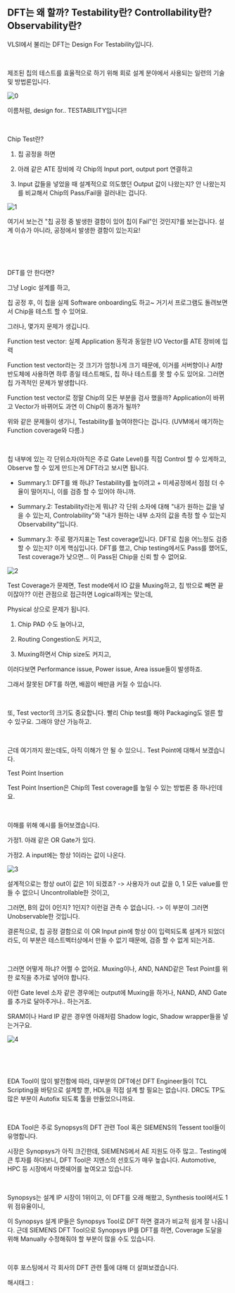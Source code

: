## DFT는 왜 할까? Testability란? Controllability란? Observability란?

VLSI에서 불리는 DFT는 Design For Testability입니다.

​

제조된 칩의 테스트를 효율적으로 하기 위해 회로 설계 분야에서 사용되는 일련의 기술 및 방법론입니다.

![0](/asset/img/223325810928/0.png)

이름처럼, design for.. TESTABILITY입니다!!

​

Chip Test란?

1. 칩 공정을 하면

2. 아래 같은 ATE 장비에 각 Chip의 Input port, output port 연결하고

3. Input 값들을 넣었을 때 설계적으로 의도했던 Output 값이 나왔는지? 안 나왔는지를 비교해서 Chip의 Pass/Fail을 걸러내는 겁니다.

![1](/asset/img/223325810928/1.png)

여기서 보는건 "칩 공정 중 발생한 결함이 있어 칩이 Fail"인 것인지?를 보는겁니다. 설계 이슈가 아니라, 공정에서 발생한 결함이 있는지요!

​

​

DFT를 안 한다면?

그냥 Logic 설계를 하고,

칩 공정 후, 이 칩을 실제 Software onboarding도 하고~ 거기서 프로그램도 돌려보면서 Chip을 테스트 할 수 있어요.

그러나, 몇가지 문제가 생깁니다.

Function test vector: 실제 Application 동작과 동일한 I/O Vector를 ATE 장비에 입력

Function test vector라는 것 크기가 엄청나게 크기 때문에, 이거를 서버향이나 AI향 반도체에 사용하면 하루 종일 테스트해도, 칩 하나 테스트를 못 할 수도 있어요. 그러면 칩 가격적인 문제가 발생합니다.

Function test vector로 정말 Chip의 모든 부분을 검사 했을까? Application이 바뀌고 Vector가 바뀌어도 과연 이 Chip이 통과가 될까? 

위와 같은 문제들이 생기니, Testability를 높여야한다는 겁니다. (UVM에서 얘기하는 Function coverage와 다름.)

​

칩 내부에 있는 각 단위소자(아직은 주로 Gate Level)를 직접 Control 할 수 있게하고, Observe 할 수 있게 만드는게 DFT라고 보시면 됩니다.

- Summary.1: DFT를 왜 하냐? Testability를 높이려고 + 미세공정에서 점점 더 수율이 떨어지니, 이를 검증 할 수 있어야 하니까.

- Summary.2: Testability라는게 뭐냐? 각 단위 소자에 대해 "내가 원하는 값을 넣을 수 있는지, Controlability"와 "내가 원하는 내부 소자의 값을 측정 할 수 있는지 Observability"입니다.

- Summary.3: 주로 평가지표는 Test coverage입니다. DFT로 칩을 어느정도 검증 할 수 있는지? 이게 핵심입니다. DFT를 했고, Chip testing에서도 Pass를 했어도, Test coverage가 낮으면... 이 Pass된 Chip을 신뢰 할 수 없어요.

![2](/asset/img/223325810928/2.png)

Test Coverage가 문제면, Test mode에서 IO 값을 Muxing하고, 칩 밖으로 빼면 끝이잖아?? 이런 관점으로 접근하면 Logical하게는 맞는데,

Physical 상으로 문제가 됩니다.

1) Chip PAD 수도 늘어나고,

2) Routing Congestion도 커지고,

3) Muxing하면서 Chip size도 커지고,

이러다보면 Performance issue, Power issue, Area issue들이 발생하죠.

그래서 잘못된 DFT를 하면, 배꼽이 배만큼 커질 수 있습니다.

​

또, Test vector의 크기도 중요합니다. 빨리 Chip test를 해야 Packaging도 얼른 할 수 있구요. 그래야 양산 가능하고.

​

근데 여기까지 왔는데도, 아직 이해가 안 될 수 있으니.. Test Point에 대해서 보겠습니다.

Test Point Insertion

Test Point Insertion은 Chip의 Test coverage를 높일 수 있는 방법론 중 하나인데요.

​

이해를 위해 예시를 들어보겠습니다.

가정1. 아래 같은 OR Gate가 있다.

가정2. A input에는 항상 1이라는 값이 나온다.

![3](/asset/img/223325810928/3.png)

설계적으로는 항상 out이 값은 1이 되겠죠? -> 사용자가 out 값을 0, 1 모든 value를 만들 수 없으니 Uncontrollable한 것이고,

그러면, B의 값이 0인지? 1인지? 이런걸 관측 수 없습니다. -> 이 부분이 그러면 Unobservable한 것입니다.

결론적으로, 칩 공정 결함으로 이 OR Input pin에 항상 0이 입력되도록 설계가 되었더라도, 이 부분은 테스트벡터상에서 만들 수 없기 때문에, 검증 할 수 없게 되는거죠.

​

그러면 어떻게 하냐? 어쩔 수 없어요. Muxing이나, AND, NAND같은 Test Point를 위한 로직을 추가로 넣어야 합니다.

이런 Gate level 소자 같은 경우에는 output에 Muxing을 하거나, NAND, AND Gate를 추가로 달아주거나.. 하는거죠.

SRAM이나 Hard IP 같은 경우엔 아래처럼 Shadow logic, Shadow wrapper들을 넣는거구요.

![4](/asset/img/223325810928/4.png)

​

​

EDA Tool이 많이 발전함에 따라, 대부분의 DFT에선 DFT Engineer들이 TCL Scripting을 바탕으로 설계할 뿐, HDL을 직접 설계 할 필요는 없습니다. DRC도 TP도 많은 부분이 Autofix 되도록 툴을 만들었으니까요.

​

EDA Tool은 주로 Synopsys의 DFT 관련 Tool 혹은 SIEMENS의 Tessent tool들이 유명합니다.

시장은 Synopsys가 아직 크긴한데, SIEMENS에서 AE 지원도 아주 많고.. Testing에 큰 투자를 하다보니, DFT Tool은 지멘스의 선호도가 매우 높습니다. Automotive, HPC 등 시장에서 마켓쉐어를 높여오고 있습니다.

​

Synopsys는 설계 IP 시장이 1위이고, 이 DFT를 오래 해왔고, Synthesis tool에서도 1위 점유율이니,

이 Synopsys 설계 IP들은 Synopsys Tool로 DFT 하면 결과가 비교적 쉽게 잘 나옵니다. 근데 SIEMENS DFT Tool으로 Synopsys IP를 DFT를 하면,  Coverage 도달을 위해 Manually 수정해줘야 할 부분이 많을 수도 있습니다.

​

이후 포스팅에서 각 회사의 DFT 관련 툴에 대해 더 살펴보겠습니다.

 해시태그 : 